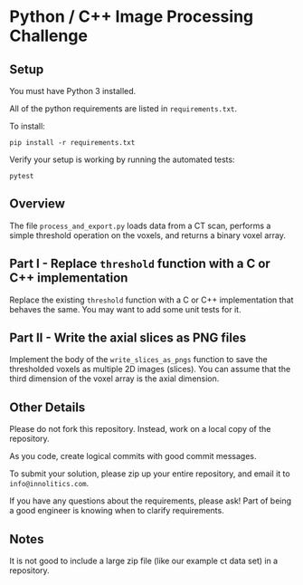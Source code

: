 # Python / C++ Image Processing Challenge

## Setup

You must have Python 3 installed.

All of the python requirements are listed in `requirements.txt`.

To install:

    pip install -r requirements.txt

Verify your setup is working by running the automated tests:

    pytest

## Overview

The file `process_and_export.py` loads data from a CT scan, performs a simple threshold
operation on the voxels, and returns a binary voxel array.

## Part I - Replace `threshold` function with a C or C++ implementation

Replace the existing `threshold` function with a C or C++ implementation that behaves the same.
You may want to add some unit tests for it.

## Part II - Write the axial slices as PNG files

Implement the body of the `write_slices_as_pngs` function to save the thresholded voxels as
multiple 2D images (slices). You can assume that the third dimension of the voxel array is the
axial dimension.

## Other Details

Please do not fork this repository. Instead, work on a local copy of the repository.

As you code, create logical commits with good commit messages.

To submit your solution, please zip up your entire repository, and email it to
`info@innolitics.com`.

If you have any questions about the requirements, please ask!  Part of being a good
engineer is knowing when to clarify requirements.

## Notes

It is not good to include a large zip file (like our example ct data set) in a repository.

